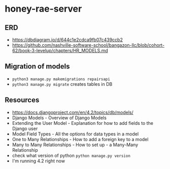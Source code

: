 # honey-rae-server

## ERD
- https://dbdiagram.io/d/644c1e2cdca9fb07c439ccb2
- https://github.com/nashville-software-school/bangazon-llc/blob/cohort-62/book-3-levelup/chapters/HR_MODELS.md

## Migration of models 
- `python3 manage.py makemigrations repairsapi`
- `python3 manage.py migrate` creates tables in DB

## Resources
- https://docs.djangoproject.com/en/4.2/topics/db/models/
- Django Models - Overview of Django Models
- Extending the User Model - Explanation for how to add fields to the Django user
- Model Field Types - All the options for data types in a model
- One to Many Relationships - How to add a foreign key to a model
- Many to Many Relationships - How to set up - a Many-Many Relationship
- check what version of python `python manage.py version` 
- I'm running 4.2 right now
